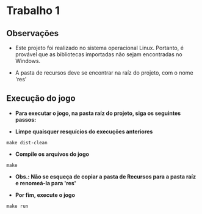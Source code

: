 # Trabalho 1

## Observações

* Este projeto foi realizado no sistema operacional Linux. Portanto, é provável que as bibliotecas importadas não sejam encontradas no Windows.

* A pasta de recursos deve se encontrar na raíz do projeto, com o nome 'res'

## Execução do jogo

* __Para executar o jogo, na pasta raíz do projeto, siga os seguintes passos:__

* __Limpe quaisquer resquícios do execuções anteriores__

`make dist-clean`

* __Compile os arquivos do jogo__

`make`

* __Obs.: Não se esqueça de copiar a pasta de Recursos para a pasta raíz e renomeá-la para 'res'__

* __Por fim, execute o jogo__

`make run`

